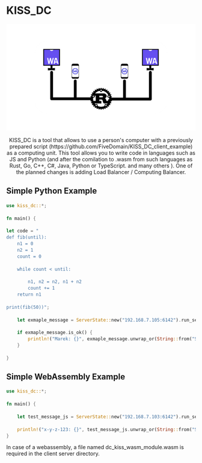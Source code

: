 # KISS_DC


 ![alt](https://github.com/FiveDomain/kiss_dc/blob/master/logo.png?raw=true)

<p align="center">
KISS_DC is a tool that allows to use a person's computer with a previously prepared script (https://github.com/FiveDomain/KISS_DC_client_example) as a computing unit. This tool allows you to write code in languages such as JS and Python (and after the comilation to .wasm from such languages as Rust, Go, C++, C#, Java, Python or TypeScript. and many others ). One of the planned changes is adding Load Balancer / Computing Balancer.
</p>

## Simple Python Example 
```rust
use kiss_dc::*;

fn main() {

let code = "
def fib(until):
    n1 = 0
    n2 = 1
    count = 0

    while count < until:

        n1, n2 = n2, n1 + n2
        count += 1
    return n1

print(fib(50))";

    let exmaple_message = ServerState::new("192.168.7.105:6142").run_server(code, "Madzia", "python");

    if exmaple_message.is_ok() {
        println!("Marek: {}", exmaple_message.unwrap_or(String::from("ServerFuction Crashed")));
    }
    
}

```
## Simple WebAssembly Example 

```rust
use kiss_dc::*;

fn main() {

    let test_message_js = ServerState::new("192.168.7.103:6142").run_server_wasm("x-y-z-123");

    println!("x-y-z-123: {}", test_message_js.unwrap_or(String::from("ServerFuction Crashed")));
}

```
<p>
In case of a webassembly, a file named dc_kiss_wasm_module.wasm is required in the client server directory.
</p>
